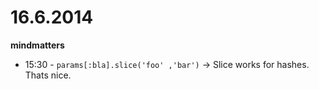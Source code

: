# 16.6.2014

**mindmatters**

- 15:30 - `params[:bla].slice('foo' ,'bar')` -> Slice works for hashes. Thats nice.

